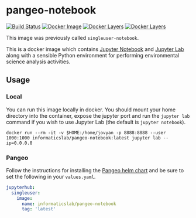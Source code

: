 # pangeo-notebook

[![Build Status](https://travis-ci.com/informatics-lab/pangeo-notebook.svg?branch=master)](https://travis-ci.com/informatics-lab/pangeo-notebook)
[![Docker Image](https://img.shields.io/badge/docker-ready-blue.svg)](https://hub.docker.com/r/informaticslab/pangeo-notebook/)
[![Docker Layers](https://images.microbadger.com/badges/image/informaticslab/pangeo-notebook.svg)](https://microbadger.com/#/images/informaticslab/pangeo-notebook)
[![Docker Layers](https://img.shields.io/github/release/informatics-lab/pangeo-notebook.svg)](https://hub.docker.com/r/informaticslab/pangeo-notebook/tags/)

This image was previously called `singleuser-notebook`.

This is a docker image which contains [Jupyter Notebook](https://github.com/jupyter/notebook) and [Jupyter Lab](https://github.com/jupyterlab/jupyterlab) along with a sensible Python environment for performing environmental science analysis activities.

## Usage

### Local

You can run this image locally in docker. You should mount your home directory into the container, expose the jupyter port and run the `jupyter lab` command if you wish to use Jupyter Lab (the default is `jupyter notebook`).

```
docker run --rm -it -v $HOME:/home/jovyan -p 8888:8888 --user 1000:1000 informaticslab/pangeo-notebook:latest jupyter lab --ip=0.0.0.0 
```

### Pangeo

Follow the instructions for installing the [Pangeo helm chart](https://github.com/pangeo-data/helm-chart) and be sure to set the following in your `values.yaml`.

```yaml
jupyterhub:
  singleuser:
    image:
      name: informaticslab/pangeo-notebook
      tag: 'latest'
```
